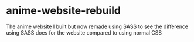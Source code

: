 # anime-website-rebuild
The anime website I built but now remade using SASS to see the difference using SASS does for the website compared to using normal CSS
